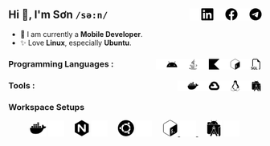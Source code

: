 ## Hi 👋, I'm Sơn `/sə:n/` [<img width="24px" alt="Telegram" align="right" src="./assets/telegram.svg"/>][telegram] [<img width="24px" alt="Telegram" align="right" src="./assets/telegram_dark.svg"/>][telegram-dark] [<img width="24px" alt="Facebook" align="right" src="./assets/facebook.svg"/>][facebook] [<img width="24px" alt="Facebook" align="right" src="./assets/facebook_dark.svg"/>][facebook-dark] [<img width="24px" alt="LinkedIn" align="right" src="./assets/linkedin.svg"/>][linkedin] [<img width="24px" alt="LinkedIn" align="right" src="./assets/linkedin_dark.svg"/>][linkedin-dark]

 - 🌱 I am currently a **Mobile Developer**.
 - ✨ Love **Linux**, especially **Ubuntu**.

### Programming Languages : [<img width="21px" alt="SQL" align="right" src="./assets/sql.svg"/>][light] [<img width="21px" alt="SQL" align="right" src="./assets/sql_dark.svg"/>][dark] [<img width="21px" alt="Bash" align="right" src="./assets/bash.svg"/>][light] [<img width="21px" alt="Bash" align="right" src="./assets/bash_dark.svg"/>][dark] [<img width="21px" alt="Kotlin" align="right" src="./assets/kotlin.svg"/>][light] [<img width="21px" alt="Kotlin" align="right" src="./assets/kotlin_dark.svg"/>][dark] [<img width="21px" alt="Java" align="right" src="./assets/java.svg"/>][light] [<img width="21px" alt="Java" align="right" src="./assets/java_dark.svg"/>][dark] [<img width="21px" alt="Android" align="right" src="./assets/android.svg"/>][light] [<img width="21px" alt="Android" align="right" src="./assets/android_dark.svg"/>][dark]

### Tools : [<img width="21px" alt="Android Studio" align="right" src="./assets/androidstudio.svg"/>][light] [<img width="21px" alt="Android Studio" align="right" src="./assets/androidstudio_dark.svg"/>][dark] [<img width="21px" alt="Linux" align="right" src="./assets/linux.svg"/>][light] [<img width="21px" alt="Linux" align="right" src="./assets/linux_dark.svg"/>][dark] [<img width="21px" alt="Google Cloud" align="right" src="./assets/googlecloud.svg"/>][light] [<img width="21px" alt="Google Cloud" align="right" src="./assets/googlecloud_dark.svg"/>][dark] [<img width="21px" alt="Docker" align="right" src="./assets/docker.svg"/>][light] [<img width="21px" alt="Docker" align="right" src="./assets/docker_dark.svg"/>][dark]

### Workspace Setups
<div align="center">
    <!-- Docker -->
    <a>
        <img width="32px" alt="Docker" src="./assets/docker.svg#gh-light-mode-only"/>
        <img width="32px" alt="Docker" src="./assets/docker_dark.svg#gh-dark-mode-only"/>
    </a>
    &nbsp;&nbsp;&nbsp;
    <!-- Nginx -->
    <a>
        <img width="32px" alt="Nginx" src="./assets/nginx.svg#gh-light-mode-only"/>
        <img width="32px" alt="Nginx" src="./assets/nginx_dark.svg#gh-dark-mode-only"/>
    </a>
    &nbsp;&nbsp;&nbsp;
    <!-- Ubuntu -->
    <a>
        <img width="32px" alt="Ubuntu" src="./assets/ubuntu.svg#gh-light-mode-only"/>
        <img width="32px" alt="Ubuntu" src="./assets/ubuntu_dark.svg#gh-dark-mode-only"/>
    </a>
    &nbsp;&nbsp;&nbsp;
    <!-- BASH -->
    <a href="./zsh/README.md">
        <img width="32px" alt="BASH" src="./assets/bash.svg#gh-light-mode-only"/>
    </a>
    <a href="./zsh/README.md">
        <img width="32px" alt="BASH" src="./assets/bash_dark.svg#gh-dark-mode-only"/>
    </a>
    &nbsp;&nbsp;&nbsp;
    <!-- Android Studio -->
    <a>
        <img width="32px" alt="Android Studio" src="./assets/androidstudio.svg#gh-light-mode-only"/>
        <img width="32px" alt="Android Studio" src="./assets/androidstudio_dark.svg#gh-dark-mode-only"/>
    </a>
</div>

[telegram]:https://t.me/sowntt
[telegram-dark]:https://t.me/sowntt
[facebook]:https://www.facebook.com/transownt#gh-light-mode-only
[facebook-dark]:https://www.facebook.com/transownt#gh-dark-mode-only
[linkedin]:https://www.linkedin.com/in/sownt#gh-light-mode-only
[linkedin-dark]:https://www.linkedin.com/in/sownt#gh-dark-mode-only
[light]:#gh-light-mode-only
[dark]:#gh-dark-mode-only

<!--
**vosxvo/vosxvo** is a ✨ _special_ ✨ repository because its `README.md` (this file) appears on your GitHub profile.

Here are some ideas to get you started:

- 🔭 I’m currently working on ...
- 🌱 I’m currently learning ...
- 👯 I’m looking to collaborate on ...
- 🤔 I’m looking for help with ...
- 💬 Ask me about ...
- 📫 How to reach me: ...
- 😄 Pronouns: ...
- ⚡ Fun fact: ...
-->
